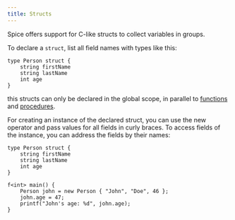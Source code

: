 ```yaml
---
title: Structs
---
```


Spice offers support for C-like structs to collect variables in groups.

To declare a `struct`, list all field names with types like this:

```spice
type Person struct {
	string firstName
	string lastName
	int age
}
```

this structs can only be declared in the global scope, in parallel to [functions](../functions) and [procedures](../procedures).

For creating an instance of the declared struct, you can use the new operator and pass values for all fields in curly braces. To access fields of the instance, you can address the fields by their names:

```spice
type Person struct {
	string firstName
	string lastName
	int age
}

f<int> main() {
	Person john = new Person { "John", "Doe", 46 };
	john.age = 47;
	printf("John's age: %d", john.age);
}
```